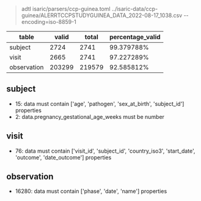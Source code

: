 > adtl isaric/parsers/ccp-guinea.toml ../isaric-data/ccp-guinea/ALERRTCCPSTUDYGUINEA_DATA_2022-08-17_1038.csv --encoding=iso-8859-1

|table          |valid  |total  |percentage_valid|
|---------------|-------|-------|----------------|
|subject        |2724   |2741   |99.379788% |
|visit          |2665   |2741   |97.227289% |
|observation    |203299 |219579 |92.585812% |

## subject

* 15: data must contain ['age', 'pathogen', 'sex_at_birth', 'subject_id'] properties
* 2: data.pregnancy_gestational_age_weeks must be number

## visit

* 76: data must contain ['visit_id', 'subject_id', 'country_iso3', 'start_date', 'outcome', 'date_outcome'] properties

## observation

* 16280: data must contain ['phase', 'date', 'name'] properties
